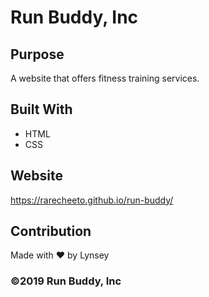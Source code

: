 # Run Buddy, Inc

## Purpose
A website that offers fitness training services. 

## Built With
* HTML
* CSS

## Website
https://rarecheeto.github.io/run-buddy/

## Contribution
Made with ❤️ by Lynsey

### ©️2019 Run Buddy, Inc 